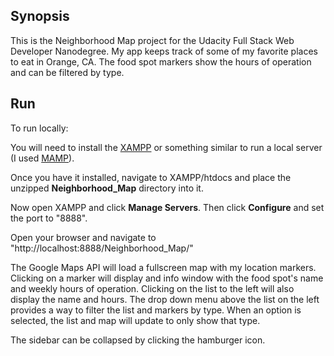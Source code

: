 ## Synopsis

This is the Neighborhood Map project for the Udacity Full Stack Web Developer Nanodegree. My app keeps track of some of my favorite places to eat in Orange, CA. The food spot markers show the hours of operation and can be filtered by type.

## Run
To run locally:

You will need to install the [XAMPP](https://www.apachefriends.org/download.html) or something similar to run a local server (I used [MAMP](https://www.mamp.info/en/downloads/)).

Once you have it installed, navigate to XAMPP/htdocs and place the unzipped **Neighborhood_Map** directory into it.

Now open XAMPP and click **Manage Servers**. Then click **Configure** and set the port to "8888".

Open your browser and navigate to "http://localhost:8888/Neighborhood_Map/"

The Google Maps API will load a fullscreen map with my location markers. Clicking on a marker will display and info window with the food spot's name and weekly hours of operation. Clicking on the list to the left will also display the name and hours. The drop down menu above the list on the left provides a way to filter the list and markers by type. When an option is selected, the list and map will update to only show that type.

The sidebar can be collapsed by clicking the hamburger icon.
